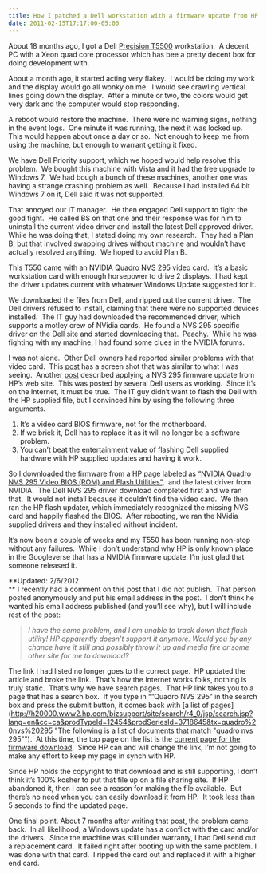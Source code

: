 ```yaml
---
title: How I patched a Dell workstation with a firmware update from HP
date: 2011-02-15T17:17:00-05:00
---
```

About 18 months ago, I got a Dell [Precision T5500](http://www.dell.com/us/business/p/precision-t5500/pd) workstation.  A decent PC with a Xeon quad core processor which has bee a pretty decent box for doing development with.

About a month ago, it started acting very flakey.  I would be doing my work and the display would go all wonky on me.  I would see crawling vertical lines going down the display.  After a minute or two, the colors would get very dark and the computer would stop responding.

A reboot would restore the machine.  There were no warning signs, nothing in the event logs.  One minute it was running, the next it was locked up.  This would happen about once a day or so.  Not enough to keep me from using the machine, but enough to warrant getting it fixed.

We have Dell Priority support, which we hoped would help resolve this problem.  We bought this machine with Vista and it had the free upgrade to Windows 7.  We had bough a bunch of these machines, another one was having a strange crashing problem as well.  Because I had installed 64 bit Windows 7 on it, Dell said it was not supported.  

That annoyed our IT manager.  He then engaged Dell support to fight the good fight.  He called BS on that one and their response was for him to uninstall the current video driver and install the latest Dell approved driver.  While he was doing that, I stated doing my own research.  They had a Plan B, but that involved swapping drives without machine and wouldn’t have actually resolved anything.  We hoped to avoid Plan B.

This T550 came with an NVIDIA [Quadro NVS 295](http://www.nvidia.com/object/product_quadro_nvs_295_us.html) video card.  It’s a basic workstation card with enough horsepower to drive 2 displays.  I had kept the driver updates current with whatever Windows Update suggested for it.

We downloaded the files from Dell, and ripped out the current driver.  The Dell drivers refused to install, claiming that there were no supported devices installed.  The IT guy had downloaded the recommended driver, which supports a motley crew of NVidia cards.  He found a NVS 295 specific driver on the Dell site and started downloading that.  Peachy.  While he was fighting with my machine, I had found some clues in the NVIDIA forums.

I was not alone.  Other Dell owners had reported similar problems with that video card.  This [post](http://forums.nvidia.com/index.php?showtopic=179731) has a screen shot that was similar to what I was seeing.  Another [post](http://forums.nvidia.com/index.php?showtopic=168383) described applying a NVS 295 firmware update from HP’s web site.  This was posted by several Dell users as working.  Since it&#8217;s on the Internet, it must be true.  The IT guy didn&#8217;t want to flash the Dell with the HP supplied file, but I convinced him by using the following three arguments.

  1. It&#8217;s a video card BIOS firmware, not for the motherboard. 
  2. If we brick it, Dell has to replace it as it will no longer be a software problem. 
  3. You can&#8217;t beat the entertainment value of flashing Dell supplied hardware with HP supplied updates and having it work.

So I downloaded the firmware from a HP page labeled as [“NVIDIA Quadro NVS 295 Video BIOS (ROM) and Flash Utilities”](http://h20000.www2.hp.com/bizsupport/TechSupport/SoftwareDescription.jsp?lang=en&cc=ca&prodTypeId=12454&prodSeriesId=3718645&swItem=wk-77944-1),  and the latest driver from NVIDIA.  The Dell NVS 295 driver download completed first and we ran that.  It would not install because it couldn&#8217;t find the video card.  We then ran the HP flash updater, which immediately recognized the missing NVS card and happily flashed the BIOS.  After rebooting, we ran the NVidia supplied drivers and they installed without incident.

It’s now been a couple of weeks and my T550 has been running non-stop without any failures.  While I don’t understand why HP is only known place in the Googleverse that has a NVIDIA firmware update, I’m just glad that someone released it.

**Updated: 2/6/2012  
** I recently had a comment on this post that I did not publish.  That person posted anonymously and put his email address in the post.  I don’t think he wanted his email address published (and you’ll see why), but I will include rest of the post:

> _I have the same problem, and I am unable to track down that flash utility! HP apparently doesn&#8217;t support it anymore. Would you by any chance have it still and possibly throw it up and media fire or some other site for me to download?_ 

The link I had listed no longer goes to the correct page.  HP updated the article and broke the link.  That’s how the Internet works folks, nothing is truly static.  That’s why we have search pages.  That HP link takes you to a page that has a search box.  If you type in “”Quadro NVS 295” in the search box and press the submit button, it comes back with [a list of pages](http://h20000.www2.hp.com/bizsupport/site/search/r4_0/jsp/search.jsp?lang=en&cc=ca&prodTypeId=12454&prodSeriesId=3718645&tx=quadro%20nvs%20295 "The following is a list of documents that match "quadro nvs 295"").  At this time, the top page on the list is the [current page for the firmware download](http://h20000.www2.hp.com/bizsupport/TechSupport/SoftwareDescription.jsp?lang=en&cc=US&swItem=wk-87053-1&mode=4&idx=0&prodTypeId=12454&prodSeriesId=3718645 "NVIDIA Quadro NVS 295 Video BIOS (ROM) and Flash Utilities").  Since HP can and will change the link, I’m not going to make any effort to keep my page in synch with HP.

Since HP holds the copyright to that download and is still supporting, I don’t think it’s 100% kosher to put that file up on a file sharing site.  If HP abandoned it, then I can see a reason for making the file available.  But there’s no need when you can easily download it from HP.  It took less than 5 seconds to find the updated page.

One final point. About 7 months after writing that post, the problem came back.  In all likelihood, a Windows update has a conflict with the card and/or the drivers.  Since the machine was still under warranty, I had Dell send out a replacement card.  It failed right after booting up with the same problem. I was done with that card.  I ripped the card out and replaced it with a higher end card.
